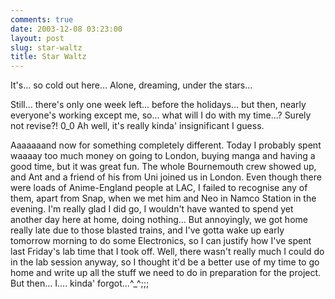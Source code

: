 ```yaml
---
comments: true
date: 2003-12-08 03:23:00
layout: post
slug: star-waltz
title: Star Waltz
---
```


It's... so cold out here...  Alone, dreaming, under the stars...  

Still... there's only one week left... before the holidays...  but then, nearly everyone's working except me, so... what will I do with my time...?  Surely not revise?! 0_0  Ah well, it's really kinda' insignificant I guess.  

Aaaaaaand now for something completely different.  Today I probably spent waaaay too much money on going to London, buying manga and having a good time, but it was great fun.  The whole Bournemouth crew showed up, and Ant and a friend of his from Uni joined us in London.  Even though there were loads of Anime-England people at LAC, I failed to recognise any of them, apart from Snap, when we met him and Neo in Namco Station in the evening.  I'm really glad I did go, I wouldn't have wanted to spend yet another day here at home, doing nothing...  But annoyingly, we got home really late due to those blasted trains, and I've gotta wake up early tomorrow morning to do some Electronics, so I can justify how I've spent last Friday's lab time that I took off.  Well, there wasn't really much I could do in the lab session anyway, so I thought it'd be a better use of my time to go home and write up all the stuff we need to do in preparation for the project.  But then... I.... kinda' forgot...^_^;;;
